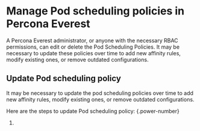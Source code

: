 # Manage Pod scheduling policies in Percona Everest

A Percona Everest administrator, or anyone with the necessary RBAC permissions, can edit or delete the Pod Scheduling Policies. It may be necessary to update these policies over time to add new affinity rules, modify existing ones, or remove outdated configurations.


## Update Pod scheduling policy

It may be necessary to update the pod scheduling policies over time to add new affinity rules, modify existing ones, or remove outdated configurations.

Here are the steps to update Pod scheduling policy:
{.power-number}

1. 

